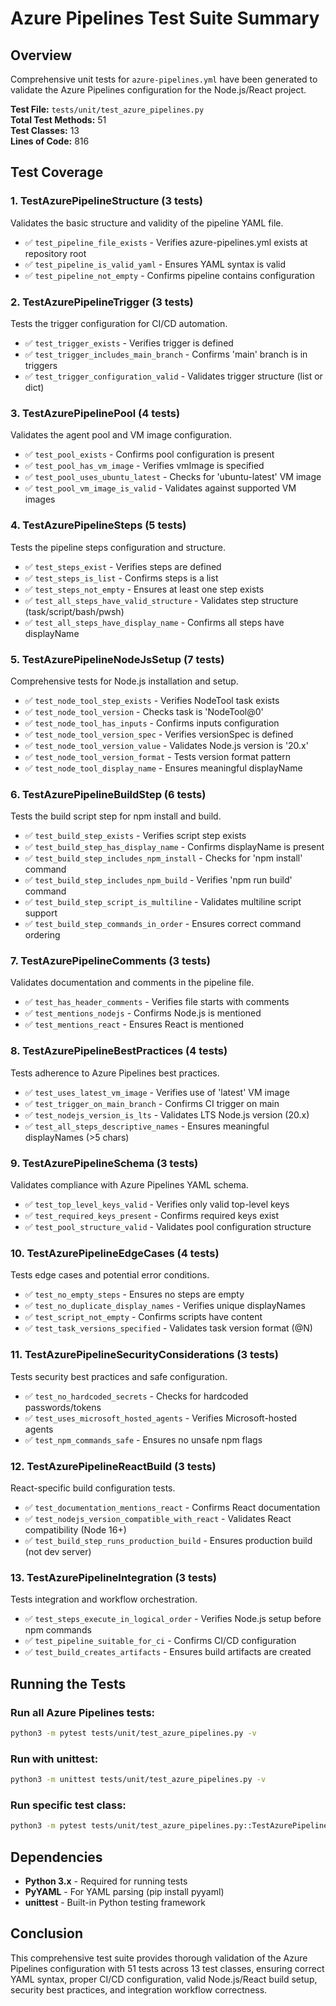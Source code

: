 # Azure Pipelines Test Suite Summary

## Overview

Comprehensive unit tests for `azure-pipelines.yml` have been generated to validate the Azure Pipelines configuration for the Node.js/React project.

**Test File:** `tests/unit/test_azure_pipelines.py`  
**Total Test Methods:** 51  
**Test Classes:** 13  
**Lines of Code:** 816

## Test Coverage

### 1. TestAzurePipelineStructure (3 tests)
Validates the basic structure and validity of the pipeline YAML file.

- ✅ `test_pipeline_file_exists` - Verifies azure-pipelines.yml exists at repository root
- ✅ `test_pipeline_is_valid_yaml` - Ensures YAML syntax is valid
- ✅ `test_pipeline_not_empty` - Confirms pipeline contains configuration

### 2. TestAzurePipelineTrigger (3 tests)
Tests the trigger configuration for CI/CD automation.

- ✅ `test_trigger_exists` - Verifies trigger is defined
- ✅ `test_trigger_includes_main_branch` - Confirms 'main' branch is in triggers
- ✅ `test_trigger_configuration_valid` - Validates trigger structure (list or dict)

### 3. TestAzurePipelinePool (4 tests)
Validates the agent pool and VM image configuration.

- ✅ `test_pool_exists` - Confirms pool configuration is present
- ✅ `test_pool_has_vm_image` - Verifies vmImage is specified
- ✅ `test_pool_uses_ubuntu_latest` - Checks for 'ubuntu-latest' VM image
- ✅ `test_pool_vm_image_is_valid` - Validates against supported VM images

### 4. TestAzurePipelineSteps (5 tests)
Tests the pipeline steps configuration and structure.

- ✅ `test_steps_exist` - Verifies steps are defined
- ✅ `test_steps_is_list` - Confirms steps is a list
- ✅ `test_steps_not_empty` - Ensures at least one step exists
- ✅ `test_all_steps_have_valid_structure` - Validates step structure (task/script/bash/pwsh)
- ✅ `test_all_steps_have_display_name` - Confirms all steps have displayName

### 5. TestAzurePipelineNodeJsSetup (7 tests)
Comprehensive tests for Node.js installation and setup.

- ✅ `test_node_tool_step_exists` - Verifies NodeTool task exists
- ✅ `test_node_tool_version` - Checks task is 'NodeTool@0'
- ✅ `test_node_tool_has_inputs` - Confirms inputs configuration
- ✅ `test_node_tool_version_spec` - Verifies versionSpec is defined
- ✅ `test_node_tool_version_value` - Validates Node.js version is '20.x'
- ✅ `test_node_tool_version_format` - Tests version format pattern
- ✅ `test_node_tool_display_name` - Ensures meaningful displayName

### 6. TestAzurePipelineBuildStep (6 tests)
Tests the build script step for npm install and build.

- ✅ `test_build_step_exists` - Verifies script step exists
- ✅ `test_build_step_has_display_name` - Confirms displayName is present
- ✅ `test_build_step_includes_npm_install` - Checks for 'npm install' command
- ✅ `test_build_step_includes_npm_build` - Verifies 'npm run build' command
- ✅ `test_build_step_script_is_multiline` - Validates multiline script support
- ✅ `test_build_step_commands_in_order` - Ensures correct command ordering

### 7. TestAzurePipelineComments (3 tests)
Validates documentation and comments in the pipeline file.

- ✅ `test_has_header_comments` - Verifies file starts with comments
- ✅ `test_mentions_nodejs` - Confirms Node.js is mentioned
- ✅ `test_mentions_react` - Ensures React is mentioned

### 8. TestAzurePipelineBestPractices (4 tests)
Tests adherence to Azure Pipelines best practices.

- ✅ `test_uses_latest_vm_image` - Verifies use of 'latest' VM image
- ✅ `test_trigger_on_main_branch` - Confirms CI trigger on main
- ✅ `test_nodejs_version_is_lts` - Validates LTS Node.js version (20.x)
- ✅ `test_all_steps_descriptive_names` - Ensures meaningful displayNames (>5 chars)

### 9. TestAzurePipelineSchema (3 tests)
Validates compliance with Azure Pipelines YAML schema.

- ✅ `test_top_level_keys_valid` - Verifies only valid top-level keys
- ✅ `test_required_keys_present` - Confirms required keys exist
- ✅ `test_pool_structure_valid` - Validates pool configuration structure

### 10. TestAzurePipelineEdgeCases (4 tests)
Tests edge cases and potential error conditions.

- ✅ `test_no_empty_steps` - Ensures no steps are empty
- ✅ `test_no_duplicate_display_names` - Verifies unique displayNames
- ✅ `test_script_not_empty` - Confirms scripts have content
- ✅ `test_task_versions_specified` - Validates task version format (@N)

### 11. TestAzurePipelineSecurityConsiderations (3 tests)
Tests security best practices and safe configuration.

- ✅ `test_no_hardcoded_secrets` - Checks for hardcoded passwords/tokens
- ✅ `test_uses_microsoft_hosted_agents` - Verifies Microsoft-hosted agents
- ✅ `test_npm_commands_safe` - Ensures no unsafe npm flags

### 12. TestAzurePipelineReactBuild (3 tests)
React-specific build configuration tests.

- ✅ `test_documentation_mentions_react` - Confirms React documentation
- ✅ `test_nodejs_version_compatible_with_react` - Validates React compatibility (Node 16+)
- ✅ `test_build_step_runs_production_build` - Ensures production build (not dev server)

### 13. TestAzurePipelineIntegration (3 tests)
Tests integration and workflow orchestration.

- ✅ `test_steps_execute_in_logical_order` - Verifies Node.js setup before npm commands
- ✅ `test_pipeline_suitable_for_ci` - Confirms CI/CD configuration
- ✅ `test_build_creates_artifacts` - Ensures build artifacts are created

## Running the Tests

### Run all Azure Pipelines tests:
```bash
python3 -m pytest tests/unit/test_azure_pipelines.py -v
```

### Run with unittest:
```bash
python3 -m unittest tests/unit/test_azure_pipelines.py -v
```

### Run specific test class:
```bash
python3 -m pytest tests/unit/test_azure_pipelines.py::TestAzurePipelineNodeJsSetup -v
```

## Dependencies

- **Python 3.x** - Required for running tests
- **PyYAML** - For YAML parsing (pip install pyyaml)
- **unittest** - Built-in Python testing framework

## Conclusion

This comprehensive test suite provides thorough validation of the Azure Pipelines configuration with 51 tests across 13 test classes, ensuring correct YAML syntax, proper CI/CD configuration, valid Node.js/React build setup, security best practices, and integration workflow correctness.